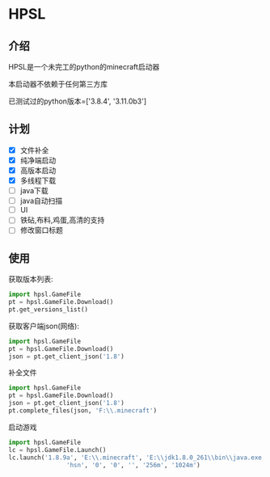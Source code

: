 # HPSL
## 介绍
HPSL是一个未完工的python的minecraft启动器

本启动器不依赖于任何第三方库

已测试过的python版本=['3.8.4', '3.11.0b3']
## 计划
- [x] 文件补全
- [x] 纯净端启动
- [x] 高版本启动
- [x] 多线程下载
- [ ] java下载
- [ ] java自动扫描
- [ ] UI
- [ ] 铁砧,布料,鸡蛋,高清的支持
- [ ] 修改窗口标题
## 使用
获取版本列表:
~~~ python
import hpsl.GameFile
pt = hpsl.GameFile.Download()
pt.get_versions_list()
~~~

获取客户端json(网络):
~~~ python
import hpsl.GameFile
pt = hpsl.GameFile.Download()
json = pt.get_client_json('1.8')
~~~

补全文件
~~~ python
import hpsl.GameFile
pt = hpsl.GameFile.Download()
json = pt.get_client_json('1.8') 
pt.complete_files(json, 'F:\\.minecraft')
~~~

启动游戏
~~~ python
import hpsl.GameFile
lc = hpsl.GameFile.Launch()
lc.launch('1.8.9a', 'E:\\.minecraft', 'E:\\jdk1.8.0_261\\bin\\java.exe', '',
                'hsn', '0', '0', '', '256m', '1024m')
~~~